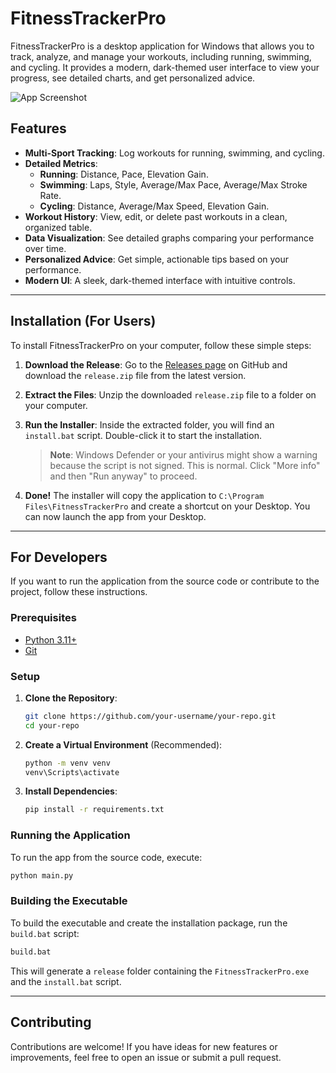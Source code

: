 # FitnessTrackerPro

FitnessTrackerPro is a desktop application for Windows that allows you to track, analyze, and manage your workouts, including running, swimming, and cycling. It provides a modern, dark-themed user interface to view your progress, see detailed charts, and get personalized advice.

![App Screenshot](https://i.imgur.com/your-screenshot.png) <!-- Replace with a real screenshot URL -->

## Features

- **Multi-Sport Tracking**: Log workouts for running, swimming, and cycling.
- **Detailed Metrics**:
  - **Running**: Distance, Pace, Elevation Gain.
  - **Swimming**: Laps, Style, Average/Max Pace, Average/Max Stroke Rate.
  - **Cycling**: Distance, Average/Max Speed, Elevation Gain.
- **Workout History**: View, edit, or delete past workouts in a clean, organized table.
- **Data Visualization**: See detailed graphs comparing your performance over time.
- **Personalized Advice**: Get simple, actionable tips based on your performance.
- **Modern UI**: A sleek, dark-themed interface with intuitive controls.

---

## Installation (For Users)

To install FitnessTrackerPro on your computer, follow these simple steps:

1.  **Download the Release**:
    Go to the [Releases page](httpss://github.com/your-username/your-repo/releases) on GitHub and download the `release.zip` file from the latest version.

2.  **Extract the Files**:
    Unzip the downloaded `release.zip` file to a folder on your computer.

3.  **Run the Installer**:
    Inside the extracted folder, you will find an `install.bat` script. Double-click it to start the installation.

    > **Note**: Windows Defender or your antivirus might show a warning because the script is not signed. This is normal. Click "More info" and then "Run anyway" to proceed.

4.  **Done!**
    The installer will copy the application to `C:\Program Files\FitnessTrackerPro` and create a shortcut on your Desktop. You can now launch the app from your Desktop.

---

## For Developers

If you want to run the application from the source code or contribute to the project, follow these instructions.

### Prerequisites

- [Python 3.11+](https://www.python.org/downloads/)
- [Git](https://git-scm.com/downloads)

### Setup

1.  **Clone the Repository**:
    ```bash
    git clone https://github.com/your-username/your-repo.git
    cd your-repo
    ```

2.  **Create a Virtual Environment** (Recommended):
    ```bash
    python -m venv venv
    venv\Scripts\activate
    ```

3.  **Install Dependencies**:
    ```bash
    pip install -r requirements.txt
    ```

### Running the Application

To run the app from the source code, execute:
```bash
python main.py
```

### Building the Executable

To build the executable and create the installation package, run the `build.bat` script:
```bash
build.bat
```
This will generate a `release` folder containing the `FitnessTrackerPro.exe` and the `install.bat` script.

---

## Contributing

Contributions are welcome! If you have ideas for new features or improvements, feel free to open an issue or submit a pull request. 